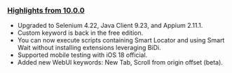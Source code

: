 ### [Highlights from 10.0.0](https://docs.katalon.com/docs/release-notes/katalon-studio/katalon-studio-release-notes-version-10.x)

* Upgraded to Selenium 4.22, Java Client 9.23, and Appium 2.11.1.
* Custom keyword is back in the free edition.
* You can now execute scripts containing Smart Locator and using Smart Wait without installing extensions leveraging BiDi.
* Supported mobile testing with iOS 18 official.
* Added new WebUI keywords: New Tab, Scroll from origin offset (beta).
